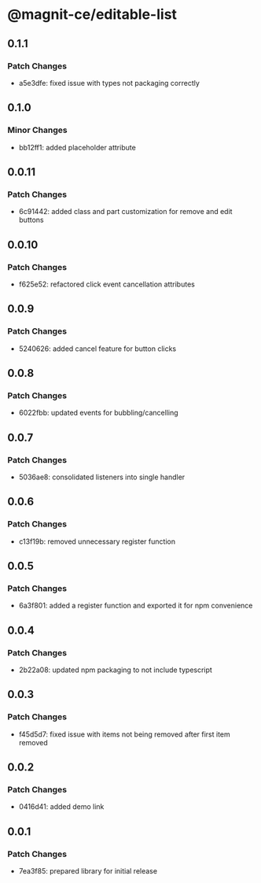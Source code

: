 # @magnit-ce/editable-list

## 0.1.1

### Patch Changes

- a5e3dfe: fixed issue with types not packaging correctly

## 0.1.0

### Minor Changes

- bb12ff1: added placeholder attribute

## 0.0.11

### Patch Changes

- 6c91442: added class and part customization for remove and edit buttons

## 0.0.10

### Patch Changes

- f625e52: refactored click event cancellation attributes

## 0.0.9

### Patch Changes

- 5240626: added cancel feature for button clicks

## 0.0.8

### Patch Changes

- 6022fbb: updated events for bubbling/cancelling

## 0.0.7

### Patch Changes

- 5036ae8: consolidated listeners into single handler

## 0.0.6

### Patch Changes

- c13f19b: removed unnecessary register function

## 0.0.5

### Patch Changes

- 6a3f801: added a register function and exported it for npm convenience

## 0.0.4

### Patch Changes

- 2b22a08: updated npm packaging to not include typescript

## 0.0.3

### Patch Changes

- f45d5d7: fixed issue with items not being removed after first item removed

## 0.0.2

### Patch Changes

- 0416d41: added demo link

## 0.0.1

### Patch Changes

- 7ea3f85: prepared library for initial release
